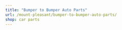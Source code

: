 ```yaml
---
title: "Bumper to Bumper Auto Parts"
url: /mount-pleasant/bumper-to-bumper-auto-parts/
shop: car parts
---
```

